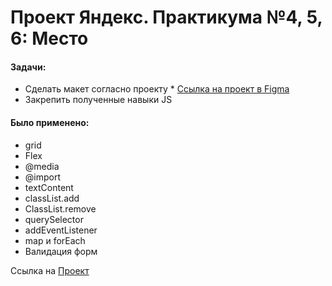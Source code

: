 # Проект Яндекс. Практикума №4, 5, 6: Место

#### Задачи:
- Сделать макет согласно проекту * [Ссылка на проект в Figma](https://www.figma.com/file/2cn9N9jSkmxD84oJik7xL7/JavaScript.-Sprint-4?node-id=0%3A1)
- Закрепить полученные навыки JS

#### Было применено:

- grid
- Flex
- @media
- @import
- textContent
- classList.add
- ClassList.remove
- querySelector
- addEventListener
- map и forEach
- Валидация форм

Ссылка на [Проект](https://myackotka93.github.io/mesto/index.html)